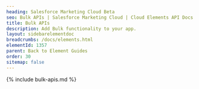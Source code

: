 ```yaml
---
heading: Salesforce Marketing Cloud Beta
seo: Bulk APIs | Salesforce Marketing Cloud | Cloud Elements API Docs
title: Bulk APIs
description: Add Bulk functionality to your app.
layout: sidebarelementdoc
breadcrumbs: /docs/elements.html
elementId: 1357
parent: Back to Element Guides
order: 30
sitemap: false
---
```


{% include bulk-apis.md %}
